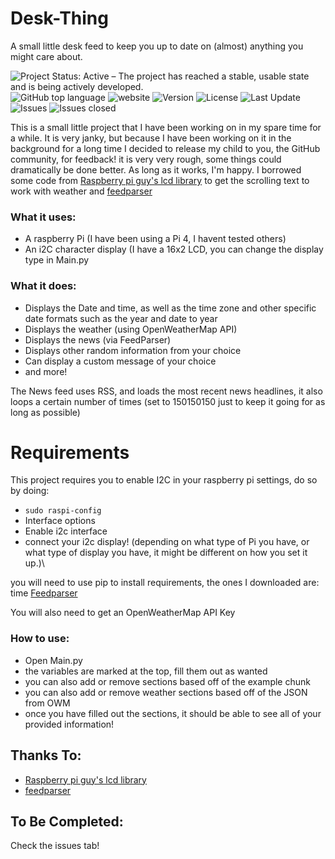 # Desk-Thing
A small little desk feed to keep you up to date on (almost) anything you might care about.

<img alt="Project Status: Active – The project has reached a stable, usable state and is being actively developed." src="https://www.repostatus.org/badges/latest/active.svg"> <img alt="GitHub top language" src="https://img.shields.io/github/languages/top/WyattHBrown/Desk-Thing?logo=python&logoColor=yellow"> <img alt="website" src="https://img.shields.io/badge/Website-Vestbot.ca-blueviolet"> <img alt="Version" src="https://img.shields.io/github/v/release/Wyatthbrown/Desk-thing"> <img alt="License" src="https://img.shields.io/github/license/WyattHBrown/Desk-Thing"> <img alt="Last Update" src="https://img.shields.io/github/last-commit/WyattHBrown/Desk-Thing"> <img alt="Issues" src="https://img.shields.io/github/issues/WyattHBrown/desk-thing"> <img alt="Issues closed" src="https://img.shields.io/github/issues-closed/WyattHBrown/desk-thing">

This is a small little project that I have been working on in my spare time for a while. It is very janky, but because I have been working on it in the background for a long time I decided to release my child to you, the GitHub community, for feedback!
it is very very rough, some things could dramatically be done better. As long as it works, I'm happy.
I borrowed some code from [Raspberry pi guy's lcd library](https://github.com/the-raspberry-pi-guy/lcd) to get the scrolling text to work with weather and [feedparser](https://pypi.org/project/feedparser/)

### What it uses:

- A raspberry Pi (I have been using a Pi 4, I havent tested others)
- An i2C character display (I have a 16x2 LCD, you can change the display type in Main.py

### What it does:
- Displays the Date and time, as well as the time zone and other specific date formats such as the year and date to year
- Displays the weather (using OpenWeatherMap API)
- Displays the news (via FeedParser)
- Displays other random information from your choice
- Can display a custom message of your choice
- and more!

The News feed uses RSS, and loads the most recent news headlines, it also loops a certain number of times (set to 150150150 just to keep it going for as long as possible)

# Requirements

This project requires you to enable I2C in your raspberry pi settings, do so by doing:
- `sudo raspi-config`
- Interface options
- Enable i2c interface
- connect your i2c display! (depending on what type of Pi you have, or what type of display you have, it might be different on how you set it up.)\

you will need to use pip to install requirements, the ones I downloaded are:
time
[Feedparser](https://pypi.org/project/feedparser/)

You will also need to get an OpenWeatherMap API Key

### How to use:
- Open Main.py
- the variables are marked at the top, fill them out as wanted
- you can also add or remove sections based off of the example chunk
- you can also add or remove weather sections based off of the JSON from OWM
- once you have filled out the sections, it should be able to see all of your provided information!

## Thanks To:
- [Raspberry pi guy's lcd library](https://github.com/the-raspberry-pi-guy/lcd)
- [feedparser](https://pypi.org/project/feedparser/)

## To Be Completed:
Check the issues tab!
